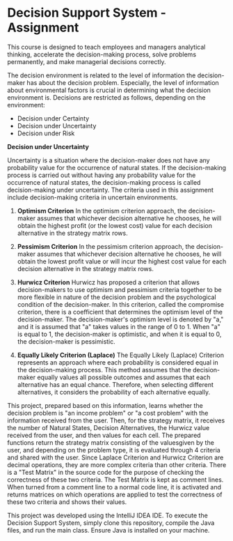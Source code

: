 # Decision Support System - Assignment

This course is designed to teach employees and managers analytical thinking, accelerate the decision-making process, solve problems permanently, and make managerial decisions correctly.

The decision environment is related to the level of information the decision-maker has about the decision problem. Especially, the level of information about environmental factors is crucial in determining what the decision environment is. Decisions are restricted as follows, depending on the environment:

- Decision under Certainty
- Decision under Uncertainty
- Decision under Risk

**Decision under Uncertainty**

Uncertainty is a situation where the decision-maker does not have any probability value for the occurrence of natural states. If the decision-making process is carried out without having any probability value for the occurrence of natural states, the decision-making process is called decision-making under uncertainty. The criteria used in this assignment include decision-making criteria in uncertain environments.

1. **Optimism Criterion**
   In the optimism criterion approach, the decision-maker assumes that whichever decision alternative he chooses, he will obtain the highest profit (or the lowest cost) value for each decision alternative in the strategy matrix rows.

2. **Pessimism Criterion**
   In the pessimism criterion approach, the decision-maker assumes that whichever decision alternative he chooses, he will obtain the lowest profit value or will incur the highest cost value for each decision alternative in the strategy matrix rows.

3. **Hurwicz Criterion**
   Hurwicz has proposed a criterion that allows decision-makers to use optimism and pessimism criteria together to be more flexible in nature of the decision problem and the psychological condition of the decision-maker. In this criterion, called the compromise criterion, there is a coefficient that determines the optimism level of the decision-maker. The decision-maker's optimism level is denoted by "a," and it is assumed that "a" takes values ​​in the range of 0 to 1. When "a" is equal to 1, the decision-maker is optimistic, and when it is equal to 0, the decision-maker is pessimistic.

4. **Equally Likely Criterion (Laplace)**
   The Equally Likely (Laplace) Criterion represents an approach where each probability is considered equal in the decision-making process. This method assumes that the decision-maker equally values ​​all possible outcomes and assumes that each alternative has an equal chance. Therefore, when selecting different alternatives, it considers the probability of each alternative equally.

This project, prepared based on this information, learns whether the decision problem is "an income problem" or "a cost problem" with the information received from the user. Then, for the strategy matrix, it receives the number of Natural States, Decision Alternatives, the Hurwicz value received from the user, and then values ​​for each cell.
The prepared functions return the strategy matrix consisting of the values ​​given by the user, and depending on the problem type, it is evaluated through 4 criteria and shared with the user. Since Laplace Criterion and Hurwicz Criterion are decimal operations, they are more complex criteria than other criteria. There is a "Test Matrix" in the source code for the purpose of checking the correctness of these two criteria. The Test Matrix is ​​kept as comment lines. When turned from a comment line to a normal code line, it is activated and returns matrices on which operations are applied to test the correctness of these two criteria and shows their values.

This project was developed using the IntelliJ IDEA IDE.
To execute the Decision Support System, simply clone this repository, compile the Java files, and run the main class. Ensure Java is installed on your machine.
